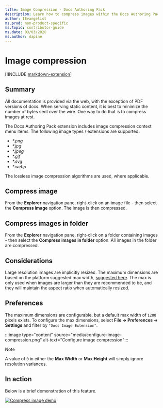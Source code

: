 ```yaml
---
title: Image Compression - Docs Authoring Pack
description: Learn how to compress images within the Docs Authoring Pack, Visual Studio Code extension.
author: IEvangelist
ms.prod: non-product-specific
ms.topic: contributor-guide
ms.date: 03/03/2020
ms.author: dapine
---
```


# Image compression

[!INCLUDE [markdown-extension](includes/image-extension.md)]

## Summary

All documentation is provided via the web, with the exception of PDF versions of docs. When serving static content, it is best to minimize the number of bytes sent over the wire. One way to do that is to compress images at rest.

The Docs Authoring Pack extension includes image compression context menu items. The following image types / extensions are supported:

* *\*.png*
* *\*.jpg*
* *\*.jpeg*
* *\*.gif*
* *\*.svg*
* *\*.webp*

The lossless image compression algorithms are used, where applicable.

## Compress image

From the **Explorer** navigation pane, right-click on an image file - then select the **Compress image** option. The image is then compressed.

## Compress images in folder

From the **Explorer** navigation pane, right-click on a folder containing images - then select the **Compress images in folder** option. All images in the folder are compressed.

## Considerations

Large resolution images are implicitly resized. The maximum dimensions are based on the platform suggested max width, [suggested here](../contribute-how-to-create-screenshot.md#considerations). The max is only used when images are larger than they are recommended to be, and they will maintain the aspect ratio when automatically resized.

## Preferences

The maximum dimensions are configurable, but a default max width of `1200` pixels exists. To configure the max dimensions, select **File -> Preferences -> Settings** and filter by `"Docs Image Extension"`.

:::image type="content" source="media/configure-image-compression.png" alt-text="Configure image compression":::

> [!NOTE]
> A value of `0` in either the **Max Width** or **Max Height** will simply ignore resolution variances.

## In action

Below is a brief demonstration of this feature.

[![Compress image demo](media/compress-image.gif)](media/compress-image.gif#lightbox)
